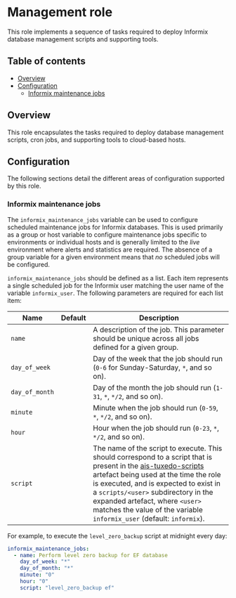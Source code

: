 # Management role

This role implements a sequence of tasks required to deploy Informix database management scripts and supporting tools.

## Table of contents

* [Overview][1]
* [Configuration][2]
    * [Informix maintenance jobs][3]

[1]: #overview
[2]: #configuration
[3]: #informix-maintenance-jobs

## Overview

This role encapsulates the tasks required to deploy database management scripts, cron jobs, and supporting tools to cloud-based hosts.

## Configuration

The following sections detail the different areas of configuration supported by this role.

### Informix maintenance jobs

The `informix_maintenance_jobs` variable can be used to configure scheduled maintenance jobs for Informix databases. This is used primarily as a group or host variable to configure maintenance jobs specific to environments or individual hosts and is generally limited to the _live_ environment where alerts and statistics are required. The absence of a group variable for a given environment means that _no_ scheduled jobs will be configured.

`informix_maintenance_jobs` should be defined as a list. Each item represents a single scheduled job for the Informix user matching the user name of the variable `informix_user`. The following parameters are required for each list item:

| Name                 | Default | Description                                                                          |
|----------------------|---------|--------------------------------------------------------------------------------------|
| `name`               |         | A description of the job. This parameter should be unique across all jobs defined for a given group. |
| `day_of_week`        |         | Day of the week that the job should run (`0-6` for Sunday-Saturday, `*`, and so on). |
| `day_of_month`       |         | Day of the month the job should run (`1-31`, `*`, `*/2`, and so on).                 |
| `minute`             |         | Minute when the job should run (`0-59`, `*`, `*/2`, and so on).                      |
| `hour`               |         | Hour when the job should run (`0-23`, `*`, `*/2`, and so on).                        |
| `script`             |         | The name of the script to execute. This should correspond to a script that is present in the [ais-tuxedo-scripts](https://github.com/companieshouse/ais-tuxedo-scripts) artefact being used at the time the role is executed, and is expected to exist in a `scripts/<user>` subdirectory in the expanded artefact, where `<user>` matches the value of the variable `informix_user` (default: `informix`).

For example, to execute the `level_zero_backup` script at midnight every day:

```yaml
informix_maintenance_jobs:
  - name: Perform level zero backup for EF database
    day_of_week: "*"
    day_of_month: "*"
    minute: "0"
    hour: "0"
    script: "level_zero_backup ef"
```
